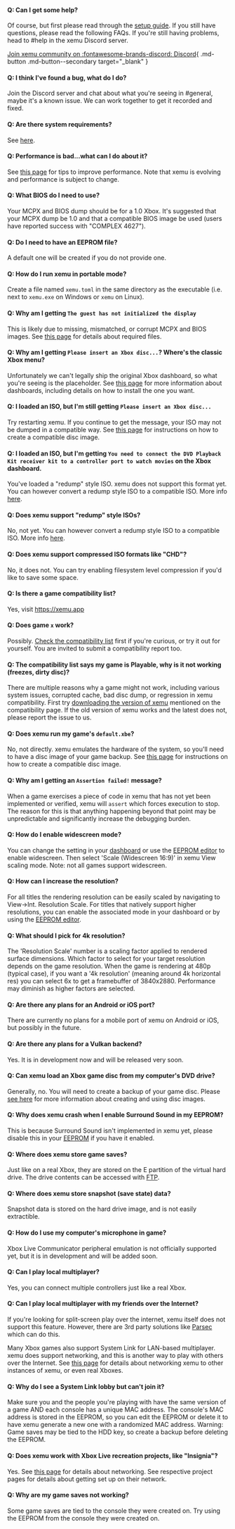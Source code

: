 #### Q: Can I get some help?
Of course, but first please read through the [setup guide](download.md). If you still have questions, please read the following FAQs. If you're still having problems, head to #help in the xemu Discord server.

[Join xemu community on :fontawesome-brands-discord: Discord](https://discord.gg/ayyjsuM){ .md-button .md-button--secondary target="_blank" }

#### Q: I think I've found a bug, what do I do?
Join the Discord server and chat about what you're seeing in #general, maybe it's a known issue. We can work together to get it recorded and fixed.

#### Q: Are there system requirements?
See [here](about.md#system-requirements).

#### Q: Performance is bad...what can I do about it?
See [this page](troubleshooting.md/#windows-performance-considerations) for tips to improve performance. Note that xemu is evolving and performance is subject to change.

#### Q: What BIOS do I need to use?
Your MCPX and BIOS dump should be for a 1.0 Xbox. It's suggested that your MCPX dump be 1.0 and that a compatible BIOS image be used (users have reported success with "COMPLEX 4627").

#### Q: Do I need to have an EEPROM file?
A default one will be created if you do not provide one.

#### Q: How do I run xemu in portable mode?
Create a file named `xemu.toml` in the same directory as the executable (i.e. next to `xemu.exe` on Windows or `xemu` on Linux).

#### Q: Why am I getting `The guest has not initialized the display`
This is likely due to missing, mismatched, or corrupt MCPX and BIOS images. See [this page](required-files.md) for details about required files.

#### Q: Why am I getting `Please insert an Xbox disc...`? Where's the classic Xbox menu?
Unfortunately we can't legally ship the original Xbox dashboard, so what you're seeing is the placeholder. See [this page](dashboard.md) for more information about dashboards, including details on how to install the one you want.

#### Q: I loaded an ISO, but I'm still getting `Please insert an Xbox disc...`
Try restarting xemu. If you continue to get the message, your ISO may not be dumped in a compatible way. See [this page](disc-images.md) for instructions on how to create a compatible disc image.

#### Q: I loaded an ISO, but I'm getting `You need to connect the DVD Playback Kit receiver kit to a controller port to watch movies` on the Xbox dashboard.
You've loaded a "redump" style ISO. xemu does not support this format yet. You can however convert a redump style ISO to a compatible ISO. More info [here](<https://xemu.app/docs/disc-images/#about-redump-isos>).

#### Q: Does xemu support "redump" style ISOs?
No, not yet. You can however convert a redump style ISO to a compatible ISO. More info [here](<https://xemu.app/docs/disc-images/#about-redump-isos>).

#### Q: Does xemu support compressed ISO formats like "CHD"?
No, it does not. You can try enabling filesystem level compression if you'd like to save some space.

#### Q: Is there a game compatibility list?
Yes, visit https://xemu.app

#### Q: Does game `x`  work?
Possibly. [Check the compatibility list](https://xemu.app) first if you're curious, or try it out for yourself. You are invited to submit a compatibility report too.

#### Q: The compatibility list says my game is Playable, why is it not working (freezes, dirty disc)?
There are multiple reasons why a game might not work, including various system issues, corrupted cache, bad disc dump, or regression in xemu compatibility. First try [downloading the version of xemu](https://github.com/xemu-project/xemu/releases) mentioned on the compatibility page. If the old version of xemu works and the latest does not, please report the issue to us.

#### Q: Does xemu run my game's `default.xbe`?
No, not directly. xemu emulates the hardware of the system, so you'll need to have a disc image of your game backup. See [this page](disc-images.md) for instructions on how to create a compatible disc image.

#### Q: Why am I getting an `Assertion failed!` message?
When a game exercises a piece of code in xemu that has not yet been implemented or verified, xemu will `assert`  which forces execution to stop. The reason for this is that anything happening beyond that point may be unpredictable and significantly increase the debugging burden.

#### Q: How do I enable widescreen mode?
You can change the setting in your [dashboard](dashboard.md) or use the [EEPROM editor](eeprom.md) to enable widescreen. Then select 'Scale (Widescreen 16:9)' in xemu View scaling mode. Note: not all games support widescreen.

#### Q: How can I increase the resolution?
For all titles the rendering resolution can be easily scaled by navigating to View&rarr;Int. Resolution Scale. For titles that natively support higher resolutions, you can enable the associated mode in your dashboard or by using the [EEPROM editor](eeprom.md).

#### Q: What should I pick for 4k resolution?
The 'Resolution Scale' number is a scaling factor applied to rendered surface dimensions. Which factor to select for your target resolution depends on the game resolution. When the game is rendering at 480p (typical case), if you want a '4k resolution' (meaning around 4k horizontal res) you can select 6x to get a framebuffer of 3840x2880. Performance may diminish as higher factors are selected.

#### Q: Are there any plans for an Android or iOS port?
There are currently no plans for a mobile port of xemu on Android or iOS, but possibly in the future.

#### Q: Are there any plans for a Vulkan backend?
Yes. It is in development now and will be released very soon.

#### Q: Can xemu load an Xbox game disc from my computer's DVD drive?
Generally, no. You will need to create a backup of your game disc. Please [see here](disc-images.md) for more information about creating and using disc images.

#### Q: Why does xemu crash when I enable Surround Sound in my EEPROM?
This is because Surround Sound isn't implemented in xemu yet, please disable this in your [EEPROM](eeprom.md) if you have it enabled.

#### Q: Where does xemu store game saves?
Just like on a real Xbox, they are stored on the E partition of the virtual hard drive. The drive contents can be accessed with [FTP](ftp.md).

#### Q: Where does xemu store snapshot (save state) data?
Snapshot data is stored on the hard drive image, and is not easily extractible.

#### Q: How do I use my computer's microphone in game?
Xbox Live Communicator peripheral emulation is not officially supported yet, but it is in development and will be added soon.

#### Q: Can I play local multiplayer?
Yes, you can connect multiple controllers just like a real Xbox.

#### Q: Can I play local multiplayer with my friends over the Internet?
If you're looking for split-screen play over the internet, xemu itself does not support this feature. However, there are 3rd party solutions like [Parsec](https://parsec.app/local-co-op-online) which can do this.

Many Xbox games also support System Link for LAN-based multiplayer. xemu does support networking, and this is another way to play with others over the Internet. See [this page](networking.md) for details about networking xemu to other instances of xemu, or even real Xboxes.

#### Q: Why do I see a System Link lobby but can't join it?
Make sure you and the people you're playing with have the same version of a game AND each console has a unique MAC address. The console's MAC address is stored in the EEPROM, so you can edit the EEPROM or delete it to have xemu generate a new one with a randomized MAC address. Warning: Game saves may be tied to the HDD key, so create a backup before deleting the EEPROM.

#### Q: Does xemu work with Xbox Live recreation projects, like "Insignia"?
Yes. See [this page](networking.md) for details about networking. See respective project pages for details about getting set up on their network.

#### Q: Why are my game saves not working?
Some game saves are tied to the console they were created on. Try using the EEPROM from the console they were created on.
